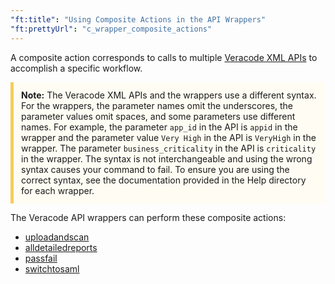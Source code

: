 ```yaml
---
"ft:title": "Using Composite Actions in the API Wrappers"
"ft:prettyUrl": "c_wrapper_composite_actions"
---
```

A composite action corresponds to calls to multiple [Veracode XML APIs](https://docs.veracode.com/r/c_api_main) to accomplish a specific workflow.

<p style="background-color:#FFFCF3; padding: 12px; border-left: 5px solid #F7CD55;"><b>Note:</b> The Veracode XML APIs and the wrappers use a different syntax. For the wrappers, the parameter names omit the underscores, the parameter values omit spaces, and some parameters use different names. For example, the parameter <code>app_id</code> in the API is <code>appid</code> in the wrapper and the parameter value <code>Very High</code> in the API is <code>VeryHigh</code> in the wrapper. The parameter <code>business_criticality</code> in the API is <code>criticality</code> in the wrapper. The syntax is not interchangeable and using the wrong syntax causes your command to fail. To ensure you are using the correct syntax, see the documentation provided in the Help directory for each wrapper.</p>

The Veracode API wrappers can perform these composite actions:

-   [uploadandscan](01_uploadandscan.md#)
-   [alldetailedreports](03_alldetailedreports.md#)
-   [passfail](04_passfail.md#)
-   [switchtosaml](05_switchtosaml.md#)
